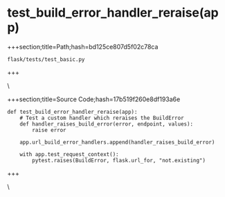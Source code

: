 



# test_build_error_handler_reraise(app)
  
+++section;title=Path;hash=bd125ce807d5f02c78ca

`flask/tests/test_basic.py`
  
+++

\
  
+++section;title=Source Code;hash=17b519f260e8df193a6e
```
def test_build_error_handler_reraise(app):
    # Test a custom handler which reraises the BuildError
    def handler_raises_build_error(error, endpoint, values):
        raise error

    app.url_build_error_handlers.append(handler_raises_build_error)

    with app.test_request_context():
        pytest.raises(BuildError, flask.url_for, "not.existing")
```  
+++

\
